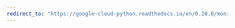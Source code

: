 ```yaml
---
redirect_to: "https://google-cloud-python.readthedocs.io/en/0.20.0/monitoring-resource.html"
---
```

